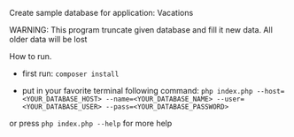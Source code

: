 Create sample database for application: Vacations

WARNING:
This program truncate given database and fill it new data. All older data will be lost

How to run.

- first run:
  `composer install`

- put in your favorite terminal following command:
  `php index.php --host=<YOUR_DATABASE_HOST> --name=<YOUR_DATABASE_NAME> --user=<YOUR_DATABASE_USER> --pass=<YOUR_DATABASE_PASSWORD>`

or press `php index.php --help` for more help
